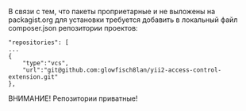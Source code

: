 <p>В связи с тем, что пакеты проприетарные и не выложены на packagist.org для установки требуется добавить 
в локальный файл composer.json репозитории проектов:</p>

````
"repositories": [
...
{
    "type":"vcs",
    "url":"git@github.com:glowfisch8lan/yii2-access-control-extension.git"
},
````
ВНИМАНИЕ! Репозитории приватные!